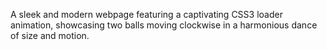 A sleek and modern webpage featuring a captivating CSS3 loader animation, showcasing two balls moving clockwise in a harmonious dance of size and motion.
